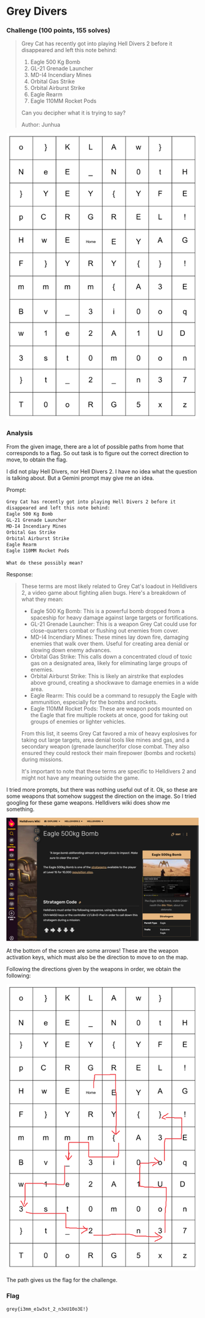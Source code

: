 # Grey Divers

### Challenge (100 points, 155 solves)

> Grey Cat has recently got into playing Hell Divers 2 before it disappeared and left this note behind:
> 
> 1. Eagle 500 Kg Bomb
> 2. GL-21 Grenade Launcher
> 3. MD-I4 Incendiary Mines
> 4. Orbital Gas Strike
> 5. Orbital Airburst Strike
> 6. Eagle Rearm
> 7. Eagle 110MM Rocket Pods
> 
> Can you decipher what it is trying to say?
> 
> Author: Junhua

![image](image-challenge.png)

### Analysis

From the given image, there are a lot of possible paths from home that corresponds to a flag. So out task is to figure out the correct direction to move, to obtain the flag.

I did not play Hell Divers, nor Hell Divers 2. I have no idea what the question is talking about. But a Gemini prompt may give me an idea.

Prompt:

```
Grey Cat has recently got into playing Hell Divers 2 before it disappeared and left this note behind:
Eagle 500 Kg Bomb
GL-21 Grenade Launcher
MD-I4 Incendiary Mines
Orbital Gas Strike
Orbital Airburst Strike
Eagle Rearm
Eagle 110MM Rocket Pods

What do these possibly mean?
```

Response:

> These terms are most likely related to Grey Cat's loadout in Helldivers 2, a video game about fighting alien bugs. Here's a breakdown of what they mean:
> 
> * Eagle 500 Kg Bomb: This is a powerful bomb dropped from a spaceship for heavy damage against large targets or fortifications.
> * GL-21 Grenade Launcher: This is a weapon Grey Cat could use for close-quarters combat or flushing out enemies from cover.
> * MD-I4 Incendiary Mines: These mines lay down fire, damaging enemies that walk over them. Useful for creating area denial or slowing down enemy advances.
> * Orbital Gas Strike: This calls down a concentrated cloud of toxic gas on a designated area, likely for eliminating large groups of enemies.
> * Orbital Airburst Strike: This is likely an airstrike that explodes above ground, creating a shockwave to damage enemies in a wide area.
> * Eagle Rearm: This could be a command to resupply the Eagle with ammunition, especially for the bombs and rockets.
> * Eagle 110MM Rocket Pods: These are weapon pods mounted on the Eagle that fire multiple rockets at once, good for taking out groups of enemies or lighter vehicles.
> 
> From this list, it seems Grey Cat favored a mix of heavy explosives for taking out large targets, area denial tools like mines and gas, and a secondary weapon (grenade launcher)for close combat. They also ensured they could restock their main firepower (bombs and rockets) during missions.
> 
> It's important to note that these terms are specific to Helldivers 2 and might not have any meaning outside the game.

I tried more prompts, but there was nothing useful out of it. Ok, so these are some weapons that somehow suggest the direction on the image. So I tried googling for these game weapons. Helldivers wiki does show me something.

![weapon wiki](./weapon-wiki.png)

At the bottom of the screen are some arrows! These are the weapon activation keys, which must also be the direction to move to on the map.

Following the directions given by the weapons in order, we obtain the following:

![image deciphered](./image-deciphered.png)

The path gives us the flag for the challenge.

### Flag

```
grey{i3mm_e1w3st_2_n3oU10o3E!}
```
